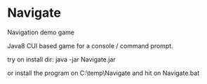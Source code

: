 # Navigate
Navigation demo game

Java8 CUI based game for a console / command prompt.

try on install dir: java -jar Navigate.jar

or install the program on C:\temp\Navigate and hit on Navigate.bat
